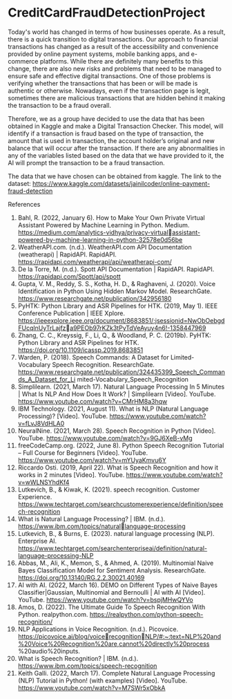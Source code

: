 # CreditCardFraudDetectionProject

Today's world has changed in terms of how businesses operate. As a result, 
there is a quick transition to digital transactions. Our approach to financial 
transactions has changed as a result of the accessibility and convenience provided by 
online payment systems, mobile banking apps, and e-commerce platforms. While 
there are definitely many benefits to this change, there are also new risks and 
problems that need to be managed to ensure safe and effective digital transactions. 
One of those problems is verifying whether the transactions that has been or will be 
made is authentic or otherwise. Nowadays, even if the transaction page is legit, 
sometimes there are malicious transactions that are hidden behind it making the 
transaction to be a fraud overall.

Therefore, we as a group have decided to use the data that has been obtained 
in Kaggle and make a Digital Transaction Checker. This model, will identify if a 
transaction is fraud based on the type of transaction, the amount that is used in 
transaction, the account holder’s original and new balance that will occur after the 
transaction. If there are any abnormalities in any of the variables listed based on the 
data that we have provided to it, the AI will prompt the transaction to be a fraud 
transaction.

The data that we have chosen can be obtained from kaggle.
The link to the dataset: https://www.kaggle.com/datasets/jainilcoder/online-payment-fraud-detection

References

1. Bahl, R. (2022, January 6). How to Make Your Own Private Virtual Assistant Powered by 
Machine Learning in Python. Medium. https://medium.com/analytics-vidhya/privacy-virtualassistant-powered-by-machine-learning-in-python-32578e0d56be
2. WeatherAPI.com. (n.d.). WeatherAPI.com API Documentation (weatherapi) | RapidAPI. 
RapidAPI. https://rapidapi.com/weatherapi/api/weatherapi-com/
3. De la Torre, M. (n.d.). Spott API Documentation | RapidAPI. RapidAPI. 
https://rapidapi.com/Spott/api/spott
4. Gupta, V. M., Reddy, S. S., Kotha, H. D., & Raghaveni, J. (2020). Voice Identification in 
Python Using Hidden Markov Model. ResearchGate. 
https://www.researchgate.net/publication/342956180
5. PyHTK: Python Library and ASR Pipelines for HTK. (2019, May 1). IEEE Conference 
Publication | IEEE Xplore. 
https://ieeexplore.ieee.org/document/8683851/;jsessionid=NwObOebgdFUcqlnUyTrLajfza9PEOb97rKZk3tPyTdVeAyuy4n6!-1358447969
6. Zhang, C. C., Kreyssig, F., Li, Q., & Woodland, P. C. (2019b). PyHTK: Python Library and 
ASR Pipelines for HTK. https://doi.org/10.1109/icassp.2019.8683851
7. Warden, P. (2018). Speech Commands: A Dataset for Limited-Vocabulary Speech 
Recognition. ResearchGate. 
https://www.researchgate.net/publication/324435399_Speech_Commands_A_Dataset_for_Li
mited-Vocabulary_Speech_Recognition
8. Simplilearn. (2021, March 17). Natural Language Processing In 5 Minutes | What Is NLP 
And How Does It Work? | Simplilearn [Video]. YouTube. 
https://www.youtube.com/watch?v=CMrHM8a3hqw
9. IBM Technology. (2021, August 11). What is NLP (Natural Language Processing)? [Video]. 
YouTube. https://www.youtube.com/watch?v=fLvJ8VdHLA0
10. NeuralNine. (2021, March 28). Speech Recognition in Python [Video]. YouTube. 
https://www.youtube.com/watch?v=9GJ6XeB-vMg
11. freeCodeCamp.org. (2022, June 8). Python Speech Recognition Tutorial – Full Course for 
Beginners [Video]. YouTube. https://www.youtube.com/watch?v=mYUyaKmvu6Y
12. Riccardo Osti. (2019, April 22). What is Speech Recognition and how it works in 2 minutes
[Video]. YouTube. https://www.youtube.com/watch?v=wWLNSYhdKf4
13. Lutkevich, B., & Kiwak, K. (2021). speech recognition. Customer Experience. 
https://www.techtarget.com/searchcustomerexperience/definition/speech-recognition
14. What is Natural Language Processing? | IBM. (n.d.). https://www.ibm.com/topics/naturallanguage-processing
15. Lutkevich, B., & Burns, E. (2023). natural language processing (NLP). Enterprise AI. 
https://www.techtarget.com/searchenterpriseai/definition/natural-language-processing-NLP
16. Abbas, M., Ali, K., Memon, S., & Ahmed, A. (2019). Multinomial Naive Bayes 
Classification Model for Sentiment Analysis. ResearchGate. 
https://doi.org/10.13140/RG.2.2.30021.40169
17. AI with AI. (2022, March 16). DEMO on Different Types of Naive Bayes Classifier|Gaussian, 
Multinomial and Bernoulli | AI with AI [Video]. YouTube. 
https://www.youtube.com/watch?v=bspjMHwQYVo
18. Amos, D. (2022). The Ultimate Guide To Speech Recognition With Python. realpython.com. 
https://realpython.com/python-speech-recognition/
19. NLP Applications in Voice Recognition. (n.d.). Picovoice. https://picovoice.ai/blog/voicerecognitionNLP/#:~:text=NLP%20and%20Voice%20Recognition%20are,cannot%20directly%20process
%20audio%20inputs. 
20. What is Speech Recognition? | IBM. (n.d.). https://www.ibm.com/topics/speech-recognition
21. Keith Galli. (2022, March 17). Complete Natural Language Processing (NLP) Tutorial in 
Python! (with examples) [Video]. YouTube. 
https://www.youtube.com/watch?v=M7SWr5xObkA
